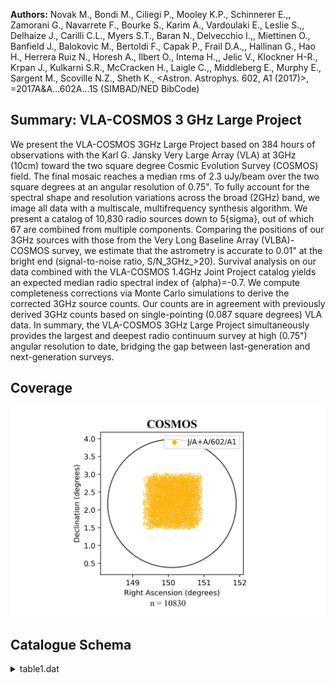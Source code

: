 **Authors:** Novak M., Bondi M., Ciliegi P., Mooley K.P., Schinnerer E.,, Zamorani G., Navarrete F., Bourke S., Karim A., Vardoulaki E., Leslie S.,, Delhaize J., Carilli C.L., Myers S.T., Baran N., Delvecchio I.,, Miettinen O., Banfield J., Balokovic M., Bertoldi F., Capak P., Frail D.A.,, Hallinan G., Hao H., Herrera Ruiz N., Horesh A., Ilbert O., Intema H.,, Jelic V., Klockner H-R., Krpan J., Kulkarni S.R., McCracken H., Laigle C.,, Middleberg E., Murphy E., Sargent M., Scoville N.Z., Sheth K., <Astron. Astrophys. 602, A1 (2017)>, =2017A&A...602A...1S (SIMBAD/NED BibCode)

## Summary: VLA-COSMOS 3 GHz Large Project 

We present the VLA-COSMOS 3GHz Large Project based on 384 hours of observations with the Karl G. Jansky Very Large Array (VLA) at 3GHz (10cm) toward the two square degree Cosmic Evolution Survey (COSMOS) field. The final mosaic reaches a median rms of 2.3 uJy/beam over the two square degrees at an angular resolution of 0.75". To fully account for the spectral shape and resolution variations across the broad (2GHz) band, we image all data with a multiscale, multifrequency synthesis algorithm. We present a catalog of 10,830 radio sources down to 5{sigma}, out of which 67 are combined from multiple components. Comparing the positions of our 3GHz sources with those from the Very Long Baseline Array (VLBA)-COSMOS survey, we estimate that the astrometry is accurate to 0.01" at the bright end (signal-to-noise ratio, S/N_3GHz_>20). Survival analysis on our data combined with the VLA-COSMOS 1.4GHz Joint Project catalog yields an expected median radio spectral index of {alpha}=-0.7. We compute completeness corrections via Monte Carlo simulations to derive the corrected 3GHz source counts. Our counts are in agreement with previously derived 3GHz counts based on single-pointing (0.087 square degrees) VLA data. In summary, the VLA-COSMOS 3GHz Large Project simultaneously provides the largest and deepest radio continuum survey at high (0.75") angular resolution to date, bridging the gap between last-generation and next-generation surveys.
## Coverage
![image](https://raw.githubusercontent.com/joshgithubbin/Sherlock-DDF/refs/heads/main/Catalogue%20Plotting/Catalogues/J-A+A-602-A1/Subcatalogues/COSMOS/Plots/fieldcover.png)
## Catalogue Schema

<details>
<summary>table1.dat</summary>

| Bytes   | Format   | Units    | Label      | Explanations                              |
|:--------|:---------|:---------|:-----------|:------------------------------------------|
| 2- 6    | I5       | ---      | ID         | Numerical ID of the source (1)            |
| 8- 17   | A10      | ---      | ---        | [COSMOSVLA3]                              |
| 19- 37  | A19      | ---      | COSMOSVLA3 | COSMOSVLA3 name (JHHMMSS.ss+DDMMSS.s)     |
| 39- 48  | F10.6    | deg      | RAdeg      | Right ascension (J2000)                   |
| 50- 54  | F5.3     | arcsec   | e_RAdeg    | ?=9.999 Positional error in RAdeg (4)     |
| 56- 63  | F8.6     | deg      | DEdeg      | Declination (J2000)                       |
| 65- 69  | F5.3     | arcsec   | e_DEdeg    | ?=9.999 Positional error in DEdeg (4)     |
| 71- 77  | F7.1     | uJy      | Flux       | Total integrated flux density at 3GHz (2) |
| 79- 83  | F5.1     | uJy      | e_Flux     | ?=-99.0 Error on the total integrated     |
| 85- 89  | F5.2     | uJy/beam | rms        | Local rms noise at the source position    |
| 91- 97  | F7.2     | ---      | SNR        | ?=-99.0 Signal-to-noise ratio (S/N) (5)   |
| 99-103  | I5       | ---      | Npix       | Number of pixels used for flux            |
| 105     | I1       | ---      | Res        | [0/1] Resolved flag (1 for yes)           |
| 107     | I1       | ---      | Multi      | [0/1] Multi-component flag (1 for yes)    |
| 10966   | although | there    | are        | 10830 sources. Some IDs were              |

**Note**: Maximum ID is 10966 although there are 10830 sources. Some IDs were
   removed by joining them into multi-component sources.
Note (2): Peak surface brightness of sources [uJy/beam] is not reported,
   but can be obtained by multiplying SNR with rms.
Note (3): High NPIX usually indicates extended or very bright sources.
Note (4): Reported positional errors on resolved and extended sources should
  be considered lower limits.
Note (5): Multicomponent sources have errors and S/N column values
  set to -99.0.

</details>
